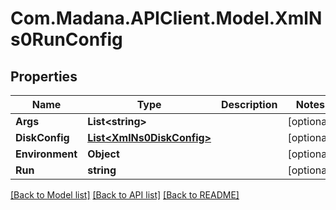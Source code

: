 
# Com.Madana.APIClient.Model.XmlNs0RunConfig

## Properties

Name | Type | Description | Notes
------------ | ------------- | ------------- | -------------
**Args** | **List&lt;string&gt;** |  | [optional] 
**DiskConfig** | [**List&lt;XmlNs0DiskConfig&gt;**](XmlNs0DiskConfig.md) |  | [optional] 
**Environment** | **Object** |  | [optional] 
**Run** | **string** |  | [optional] 

[[Back to Model list]](../README.md#documentation-for-models)
[[Back to API list]](../README.md#documentation-for-api-endpoints)
[[Back to README]](../README.md)

